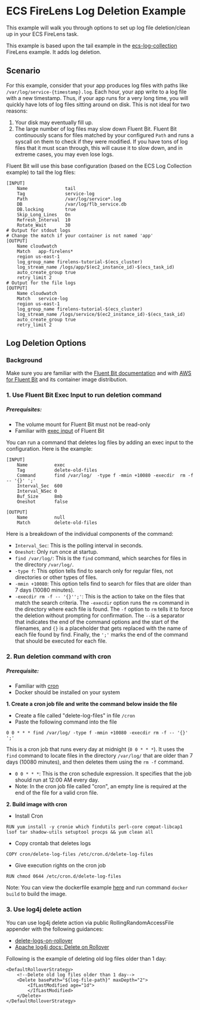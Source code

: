 # ECS FireLens Log Deletion Example

This example will walk you through options to set up log file deletion/clean up in your ECS FireLens task.

This example is based upon the tail example in the [ecs-log-collection](https://github.com/aws-samples/amazon-ecs-firelens-examples/tree/mainline/examples/fluent-bit/ecs-log-collection) FireLens example. It adds log deletion.

## Scenario

For this example, consider that your app produces log files with paths like `/var/log/service-{timestamp}.log`. Each hour, your app write to a log file with a new timestamp. Thus, if your app runs for a very long time, you will quickly have lots of log files sitting around on disk. This is not ideal for two reasons:
1. Your disk may eventually fill up.
2. The large number of log files may slow down Fluent Bit. Fluent Bit continuously scans for files matched by your configured `Path` and runs a syscall on them to check if they were modified. If you have tons of log files that it must scan through, this will cause it to slow down, and in extreme cases, you may even lose logs. 

Fluent Bit will use this base configuration (based on the ECS Log Collection example) to tail the log files:

```
[INPUT]
    Name              tail
    Tag               service-log
    Path              /var/log/service*.log
    DB                /var/log/flb_service.db
    DB.locking        true
    Skip_Long_Lines   On
    Refresh_Interval  10
    Rotate_Wait       30
# Output for stdout logs
# Change the match if your container is not named 'app'
[OUTPUT]
    Name cloudwatch
    Match   app-firelens*
    region us-east-1
    log_group_name firelens-tutorial-$(ecs_cluster)
    log_stream_name /logs/app/$(ec2_instance_id)-$(ecs_task_id)
    auto_create_group true
    retry_limit 2
# Output for the file logs
[OUTPUT]
    Name cloudwatch
    Match   service-log
    region us-east-1
    log_group_name firelens-tutorial-$(ecs_cluster)
    log_stream_name /logs/service/$(ec2_instance_id)-$(ecs_task_id)
    auto_create_group true
    retry_limit 2
```

## Log Deletion Options

### Background

Make sure you are familiar with the [Fluent Bit documentation](https://docs.fluentbit.io/manual/) and with [AWS for Fluent Bit](https://github.com/aws/aws-for-fluent-bit) and its container image distribution.

### 1. Use Fluent Bit Exec Input to run deletion command

##### Prerequisites:
* The volume mount for Fluent Bit must not be read-only
* Familiar with [exec input](https://docs.fluentbit.io/manual/pipeline/inputs/exec) of Fluent Bit

You can run a command that deletes log files by adding an exec input to the configuration. Here is the example:

```
[INPUT]
    Name          exec
    Tag           delete-old-files
    Command       find /var/log/  -type f -mmin +10080 -execdir  rm -f -- '{}' ';'
    Interval_Sec  600
    Interval_NSec 0
    Buf_Size      8mb
    Oneshot       false

[OUTPUT]
    Name          null
    Match         delete-old-files
```
Here is a breakdown of the individual components of the command:
* ```Interval_Sec```: This is the polling interval in seconds.
* ```Oneshot```: Only run once at startup.
* ```find /var/log/```: This is the ```find``` command, which searches for files in the directory ```/var/log/```.
* ```-type f```: This option tells find to search only for regular files, not directories or other types of files.
* ```-mmin +10080```: This option tells find to search for files that are older than 7 days (10080 minutes).
* ```-execdir rm -f -- '{}'';'```: This is the action to take on the files that match the search criteria. The ```-execdir``` option runs the ```rm``` command in the directory where each file is found. The ```-f``` option to ```rm``` tells it to force the deletion without prompting for confirmation. The ```--```is a separator that indicates the end of the command options and the start of the filenames, and ```{}``` is a placeholder that gets replaced with the name of each file found by find. Finally, the ```';'``` marks the end of the command that should be executed for each file.

### 2. Run deletion command with cron

##### Prerequisite:
* Familiar with [cron](https://en.wikipedia.org/wiki/Cron)
* Docker should be installed on your system

**1. Create a cron job file and write the command below inside the file**

* Create a file called "delete-log-files" in file ```/cron```
* Paste the following command into the file
```
0 0 * * * find /var/log/ -type f -mmin +10080 -execdir rm -f -- '{}' ';'
```
This is a cron job that runs every day at midnight (```0 0 * * *```). It uses the ```find``` command to locate files in the directory ```/var/log/``` that are older than 7 days (10080 minutes), and then deletes them using the ```rm -f``` command.
* ```0 0 * * *```: This is the cron schedule expression. It specifies that the job should run at 12:00 AM every day.
* Note: In the cron job file called "cron", an empty line is required at the end of the file for a valid cron file.

**2. Build image with cron**

* Install Cron
```
RUN yum install -y cronie which findutils perl-core compat-libcap1 lsof tar shadow-utils setuptool procps && yum clean all
```

* Copy crontab that deletes logs
```
COPY cron/delete-log-files /etc/cron.d/delete-log-files
```

* Give execution rights on the cron job
```
RUN chmod 0644 /etc/cron.d/delete-log-files
```

Note: You can view the dockerfile example [here](Dockerfile) and run command ```docker build``` to build the image.

### 3. Use log4j delete action

You can use log4j delete action via public RollingRandomAccessFile appender with the following guidances:
* [delete-logs-on-rollover](https://howtodoinjava.com/java/delete-logs-on-rollover/)
* [Apache log4j docs: Delete on Rollover](https://logging.apache.org/log4j/log4j-2.7/manual/appenders.html#CustomDeleteOnRollover)

Following is the example of deleting old log files older than 1 day:
```
<DefaultRolloverStrategy>
    <!--Delete old log files older than 1 day-->
    <Delete basePath="${log-file-path}" maxDepth="2">
        <IfLastModified age="1d">
        </IfLastModified>
    </Delete>
</DefaultRolloverStrategy>
```